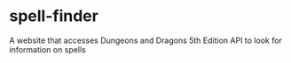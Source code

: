 # spell-finder
A website that accesses Dungeons and Dragons 5th Edition API to look for information on spells
